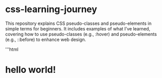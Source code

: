 # css-learning-journey
This repository explains CSS pseudo-classes and pseudo-elements in simple terms for beginners. It includes examples of what I’ve learned, covering how to use pseudo-classes (e.g., :hover) and pseudo-elements (e.g., ::before) to enhance web design.

'''html
<body>
  <h1> hello world! </h1>
</body>
